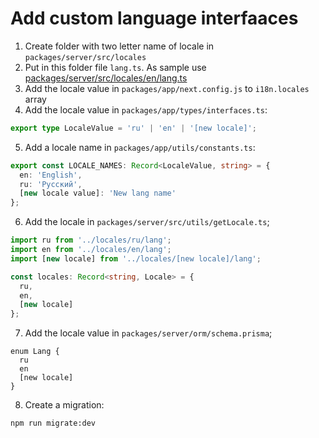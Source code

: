 # Add custom language interfaaces

1. Create folder with two letter name of locale in `packages/server/src/locales`
2. Put in this folder file `lang.ts`. As sample use [packages/server/src/locales/en/lang.ts](./packages/server/src/locales/en/lang.ts)
3. Add the locale value in `packages/app/next.config.js` to `i18n.locales` array
4. Add the locale value in `packages/app/types/interfaces.ts`:

```typescript
export type LocaleValue = 'ru' | 'en' | '[new locale]';
```

5. Add a locale name in `packages/app/utils/constants.ts`:

```typescript
export const LOCALE_NAMES: Record<LocaleValue, string> = {
  en: 'English',
  ru: 'Русский',
  [new locale value]: 'New lang name'
};
```

6. Add the locale in `packages/server/src/utils/getLocale.ts`;

```typescript
import ru from '../locales/ru/lang';
import en from '../locales/en/lang';
import [new locale] from '../locales/[new locale]/lang';

const locales: Record<string, Locale> = {
  ru,
  en,
  [new locale]
};
```

7. Add the locale value in `packages/server/orm/schema.prisma`;

```prisma
enum Lang {
  ru
  en
  [new locale]
}
```

8. Create a migration:

```sh
npm run migrate:dev
```
